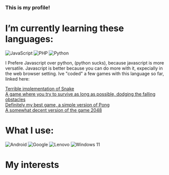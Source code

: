 ### This is my profile!




# I’m currently learning these languages:

![JavaScript](https://img.shields.io/badge/javascript-%23323330.svg?style=for-the-badge&logo=javascript&logoColor=%23F7DF1E) ![PHP](https://img.shields.io/badge/php-%23777BB4.svg?style=for-the-badge&logo=php&logoColor=white) ![Python](https://img.shields.io/badge/python-3670A0?style=for-the-badge&logo=python&logoColor=ffdd54)

I Prefere Javascript over python, (python sucks), because javascript is more versatile. Javascript is better because you can do more with it, expecially in the web browser setting. Ive "coded" a few games with this language so far, linked here:

[Terrible implementation of Snake](http://kdoshi.42web.io/game/game.html)
<br>
[A game where you try to survive as long as possible, dodging the falling obstacles](http://kdoshi.42web.io/game/game2.html)
<br>
[Definitely my best game, a simple version of Pong](http://kdoshi.42web.io/game/game3.html)
<br>
[A somewhat decent version of the game 2048](http://kdoshi.42web.io/game/game4.html)

# What I use:

![Android](https://img.shields.io/badge/Android-3DDC84?style=for-the-badge&logo=android&logoColor=white) ![Google](https://img.shields.io/badge/google-4285F4?style=for-the-badge&logo=google&logoColor=white) ![Lenovo](https://img.shields.io/badge/lenovo-E2231A?style=for-the-badge&logo=lenovo&logoColor=white) ![Windows 11](https://img.shields.io/badge/Windows%2011-%230079d5.svg?style=for-the-badge&logo=Windows%2011&logoColor=white)

# My interests







